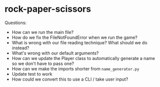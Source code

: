 # rock-paper-scissors

Questions:

- How can we run the main file?
- How do we fix the FileNotFoundError when we run the game?
- What is wrong with our file reading technique? What should we do instead?
- What's wrong with our default arguments?
- How can we update the Player class to automatically generate a name so we don't have to pass one?
- How can we make the imports shorter from `name_generator.py`
- Update test to work
- How could we convert this to use a CLI / take user input?
